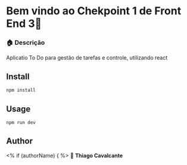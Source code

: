 # Bem vindo ao Chekpoint 1 de Front End 3👋


### 🏠 Descrição
Aplicatio To Do para gestão de tarefas e controle, utilizando react


## Install

```sh
npm install
```

## Usage

```sh
npm run dev
```

## Author
<% if (authorName) { %>
👤 **Thiago Cavalcante**

